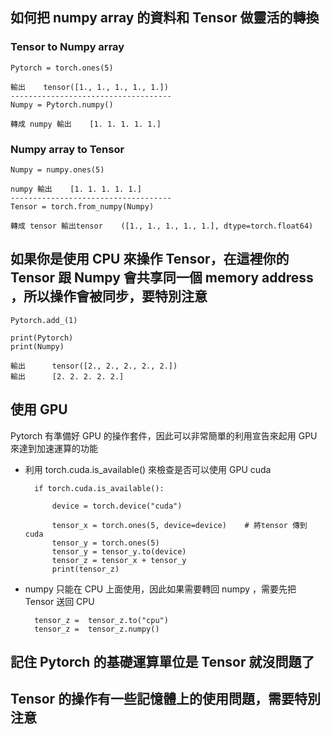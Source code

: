 ## 如何把 numpy array 的資料和 Tensor 做靈活的轉換

### Tensor to Numpy array

    Pytorch = torch.ones(5)
    
    輸出    tensor([1., 1., 1., 1., 1.])
    ------------------------------------
    Numpy = Pytorch.numpy()
    
    轉成 numpy 輸出    [1. 1. 1. 1. 1.]
    
### Numpy array to Tensor

    Numpy = numpy.ones(5)
    
    numpy 輸出    [1. 1. 1. 1. 1.]
    ------------------------------------
    Tensor = torch.from_numpy(Numpy)
    
    轉成 tensor 輸出tensor    ([1., 1., 1., 1., 1.], dtype=torch.float64)
    
    
## 如果你是使用 CPU 來操作 Tensor，在這裡你的 Tensor 跟 Numpy 會共享同一個 memory address ，所以操作會被同步，要特別注意

    Pytorch.add_(1)
    
    print(Pytorch)
    print(Numpy)

    輸出      tensor([2., 2., 2., 2., 2.])
    輸出      [2. 2. 2. 2. 2.]
    

## 使用 GPU
Pytorch 有準備好 GPU 的操作套件，因此可以非常簡單的利用宣告來起用 GPU 來達到加速運算的功能
* 利用 torch.cuda.is_available() 來檢查是否可以使用 GPU cuda

        if torch.cuda.is_available():
        
            device = torch.device("cuda")
            
            tensor_x = torch.ones(5, device=device)    # 將tensor 傳到 cuda
            tensor_y = torch.ones(5)
            tensor_y = tensor_y.to(device)
            tensor_z = tensor_x + tensor_y
            print(tensor_z)


* numpy 只能在 CPU 上面使用，因此如果需要轉回 numpy ，需要先把 Tensor 送回 CPU

        tensor_z =  tensor_z.to("cpu")
        tensor_z =  tensor_z.numpy()
        
## 記住 Pytorch 的基礎運算單位是 Tensor 就沒問題了
## Tensor 的操作有一些記憶體上的使用問題，需要特別注意
